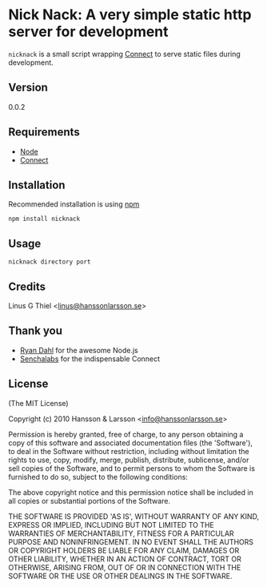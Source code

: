 Nick Nack: A very simple static http server for development
===========================================================

`nicknack` is a small script wrapping [Connect](http://senchalabs.github.com/connect) to serve static files during development.

## Version
0.0.2

## Requirements

- [Node](http://github.com/ry/node)
- [Connect](http://github.com/senchalabs/connect)

## Installation

Recommended installation is using [npm](http://github.com/isaacs/npm)

    npm install nicknack

## Usage

    nicknack directory port

## Credits

Linus G Thiel &lt;linus@hanssonlarsson.se&gt;

## Thank you

- [Ryan Dahl](http://github.com/ry) for the awesome Node.js
- [Senchalabs](http://senchalabs.github.com/) for the indispensable Connect

## License 

(The MIT License)

Copyright (c) 2010 Hansson &amp; Larsson &lt;info@hanssonlarsson.se&gt;

Permission is hereby granted, free of charge, to any person obtaining
a copy of this software and associated documentation files (the
'Software'), to deal in the Software without restriction, including
without limitation the rights to use, copy, modify, merge, publish,
distribute, sublicense, and/or sell copies of the Software, and to
permit persons to whom the Software is furnished to do so, subject to
the following conditions:

The above copyright notice and this permission notice shall be
included in all copies or substantial portions of the Software.

THE SOFTWARE IS PROVIDED 'AS IS', WITHOUT WARRANTY OF ANY KIND,
EXPRESS OR IMPLIED, INCLUDING BUT NOT LIMITED TO THE WARRANTIES OF
MERCHANTABILITY, FITNESS FOR A PARTICULAR PURPOSE AND NONINFRINGEMENT.
IN NO EVENT SHALL THE AUTHORS OR COPYRIGHT HOLDERS BE LIABLE FOR ANY
CLAIM, DAMAGES OR OTHER LIABILITY, WHETHER IN AN ACTION OF CONTRACT,
TORT OR OTHERWISE, ARISING FROM, OUT OF OR IN CONNECTION WITH THE
SOFTWARE OR THE USE OR OTHER DEALINGS IN THE SOFTWARE.
